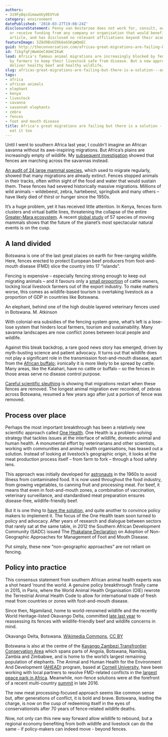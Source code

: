 ```yaml
---
authors:
- 319FyBqcdimawUUy0EUYu6
category: environment
datePublished: '2018-03-27T19:08:24Z'
disclosureStatement: Penny van Oosterzee does not work for, consult, own shares in
  or receive funding from any company or organisation that would benefit from this
  article, and has disclosed no relevant affiliations beyond their academic appointment.
featureImage: 5Z8d9BvUZOk6eGSKqWQmEC
guid: http://theconversation.com/africas-great-migrations-are-failing-but-there-is-a-solution-and-you-can-eat-it-too-93749
id: 7ibgfqFjWwmUeC4UmCIKaK
lead: Africa's famous animal migrations are increasingly blocked by fences, erected
  by farmers to keep their livestock safe from disease. But a new approach aims to
  deliver healthy beef and healthy wildlife.
slug: africas-great-migrations-are-failing-but-there-is-a-solution---and-you-can-eat-it-too
tags:
- africa
- african animals
- elephant
- kenya
- livestock
- savanna
- savannah elephants
- zebra
- fences
- foot and mouth disease
title: Africa's great migrations are failing but there is a solution - and you can
  eat it too
---
```

Until I went to southern Africa last year, I couldn’t imagine an African savanna without its awe-inspiring migrations. But Africa’s plains are increasingly empty of wildlife. My [subsequent investigation](https://www.sciencedirect.com/science/article/pii/S0262407917324089?via%3Dihub) showed that fences are marching across the savannas instead. 

[An audit of 24 large mammal species](https://www.researchgate.net/publication/229077017_Global_decline_in_aggregated_migrations_of_large_terrestrial_mammals), which used to migrate regularly, showed that many migrations are already extinct. Fences stopped animals in their tracks, often within sight of the food and water that would sustain them. These fences had severed historically massive migrations. Millions of wild animals – wildebeest, zebra, hartebeest, springbok and many others – have likely died of thirst or hunger since the 1950s.

It’s a huge problem, yet it has received little attention. In Kenya, fences form clusters and virtual battle lines, threatening the collapse of the entire [Greater-Mara ecosystem](https://www.nature.com/articles/srep41450). A recent [global study](http://science.sciencemag.org/content/359/6374/466) of 57 species of moving mammals shows that the future of the planet’s most spectacular natural events is on the cusp. 


## A land divided

Botswana is one of the last great places on earth for free-ranging wildlife. Here, fences erected to protect European beef producers from foot-and-mouth disease (FMD) slice the country into 17 “islands”. 

Fencing is expensive – especially fencing strong enough to keep out migrating animals – and it favours only a [small proportion](https://www.researchgate.net/publication/228847697_Barriers_the_Beef_Industry_and_Unnatural_Selection_A_Review_of_the_Impact_of_Veterinary_Fencing_on_Mammals_in_Southern_Africa) of cattle owners, locking local livestock farmers out of the export industry. To make matters worse, this comes as wildlife-based tourism is overtaking livestock as a proportion of GDP in countries like Botswana. 

An elephant, behind one of the high double layered veterinary fences used in Botswana. M. Atkinson

With colonial-era subsidies of the fencing system gone, what’s left is a lose-lose system that hinders local farmers, tourism and sustainability. Many savanna landscapes are now conflict zones between local people and wildlife. 

Against this bleak backdrop, a rare good news story has emerged, driven by myth-busting science and patient advocacy. It turns out that wildlife does not play a significant role in the transmission foot-and-mouth disease, apart from the [African buffalo](http://www.bioone.org/doi/full/10.7589/2012-11-276); ironically it is more likely to be spread by cattle. Many areas, like the Kalahari, have no cattle or buffalo – so the fences in those areas serve no disease control purpose.

[Careful scientific sleuthing](https://doi.org/10.1017/S0030605310000414) is showing that migrations restart when these fences are removed. The longest animal migration ever recorded, of zebras across Botswana, resumed a few years ago after just a portion of fence was removed.

## Process over place

Perhaps the most important breakthrough has been a relatively new scientific approach called [One Health](http://www.oneworldonehealth.org/sept2004/owoh_sept04.html). One Health is a problem-solving strategy that tackles issues at the interface of wildlife, domestic animal and human health. A monumental effort by veterinarians and other scientists, working with communities and animal health organisations, has teased out a solution. Instead of looking at livestock’s geographic origin, it looks at the meat production process itself – from farm to fork – through a food safety lens. 

This approach was initially developed for [astronauts](https://www.ag.ndsu.edu/foodlaw/overview/introhaccp) in the 1960s to avoid illness from contaminated food. It is now used throughout the food industry, from growing vegetables, to canning fruit and processing meat. For beef, it means that even in foot-and-mouth zones, a combination of vaccination, veterinary surveillance, and standardised meat preparation ensures disease-free, wildlife-friendly beef.

But it is one thing to [have the solution](https://onlinelibrary.wiley.com/doi/abs/10.1111/tbed.12164), and quite another to convince policy makers to implement it. The focus of the One Health team soon turned to policy and advocacy. After years of research and dialogue between sectors that rarely sat at the same table, in 2012 the Southern African Development Community (SADC) issued The [Phakalane Declaration](http://www.wcs-ahead.org/phakalane_declaration.html) on Adoption of Non-Geographic Approaches for Management of Foot and Mouth Disease. 

Put simply, these new “non-geographic approaches” are not reliant on fencing.

## Policy into practice

This consensus statement from southern African animal health experts was a shot heard ‘round the world. A genuine policy breakthrough finally came in 2015, in Paris, where the World Animal Health Organisation (OIE) rewrote the Terrestrial Animal Health Code to allow for international trade of fresh meat from countries or zones with foot-and-mouth disease. 

Since then, Ngamiland, home to world-renowned wildlife and the recently World Heritage-listed Okavango Delta, committed [late last year](http://www.wcs-ahead.org/dvs_ahead_maun_workshop_2017/180110_cbt_wksp_proceedings_ngamiland_final.pdf) to reassessing its fences with wildlife-friendly beef and wildlife concerns in mind. 

Okavango Delta, Botswana. [Wikimedia Commons](https://commons.wikimedia.org/wiki/File:Okavango_delta_-_Botswana_-_panoramio_\(3\).jpg), [CC BY](http://creativecommons.org/licenses/by/4.0/)

Botswana is also at the centre of the [Kavango Zambezi Transfrontier Conservation Area](http://kavangozambezi.org/index.php/en/) which spans parts of Angola, Botswana, Namibia, Zambia and Zimbabwe, and is home to the world’s largest remaining population of elephants. The Animal and Human Health for the Environment And Development ([AHEAD](http://wcs-ahead.org)) program, based at [Cornell University](https://research.cornell.edu/news-features/cattle-conservation-collaboration), have been working with local partners to resolve FMD-related conflicts in the [largest peace park in Africa](http://www.fao.org/africa/news/detail-news/en/c/452396/). Meanwhile, non-fence solutions were at the forefront of a recent multi-country [summit](http://www.wcs-ahead.org/kaza_ahead_fao_workshop_2016/kaza_ahead_fao_workshop_2016.html) in late 2016. 


The new meat processing-focused approach seems like common sense but, after generations of conflict, it is bold and brave. Botswana, leading the charge, is now on the cusp of redeeming itself in the eyes of conservationists after 70 years of fence-related wildlife deaths. 

Now, not only can this new way forward allow wildlife to rebound, but a regional economy benefiting from both wildlife and livestock can do the same - if policy-makers can indeed move - beyond fences.